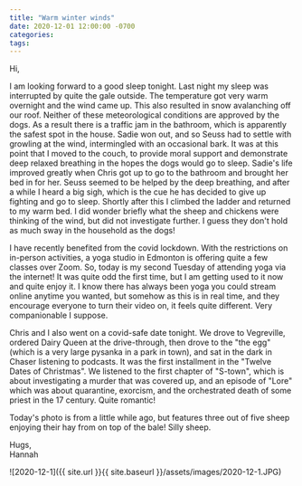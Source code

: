 ```yaml
---
title: "Warm winter winds"
date: 2020-12-01 12:00:00 -0700
categories:
tags:
---
```


Hi,

I am looking forward to a good sleep tonight. Last night my sleep was interrupted by quite the gale outside. The temperature got very warm overnight and the wind came up. This also resulted in snow avalanching off our roof. Neither of these meteorological conditions are approved by the dogs. As a result there is a traffic jam in the bathroom, which is apparently the safest spot in the house. Sadie won out, and so Seuss had to settle with growling at the wind, intermingled with an occasional bark. It was at this point that I moved to the couch, to provide moral support and demonstrate deep relaxed breathing in the hopes the dogs would go to sleep. Sadie's life improved greatly when Chris got up to go to the bathroom and brought her bed in for her. Seuss seemed to be helped by the deep breathing, and after a while I heard a big sigh, which is the cue he has decided to give up fighting and go to sleep. Shortly after this I climbed the ladder and returned to my warm bed. I did wonder briefly what the sheep and chickens were thinking of the wind, but did not investigate further. I guess they don't hold as much sway in the household as the dogs!

I have recently benefited from the covid lockdown. With the restrictions on in-person activities, a yoga studio in Edmonton is offering quite a few classes over Zoom. So, today is my second Tuesday of attending yoga via the internet! It was quite odd the first time, but I am getting used to it now and quite enjoy it. I know there has always been yoga you could stream online anytime you wanted, but somehow as this is in real time, and they encourage everyone to turn their video on, it feels quite different. Very companionable I suppose.

Chris and I also went on a covid-safe date tonight. We drove to Vegreville, ordered Dairy Queen at the drive-through, then drove to the "the egg" (which is a very large pysanka in a park in town), and sat in the dark in Chaser listening to podcasts. It was the first installment in the "Twelve Dates of Christmas". We listened to the first chapter of "S-town", which is about investigating a murder that was covered up, and an episode of "Lore" which was about quarantine, exorcism, and the orchestrated death of some priest in the 17 century. Quite romantic!

Today's photo is from a little while ago, but features three out of five sheep enjoying their hay from on top of the bale! Silly sheep.

Hugs,<br />
Hannah

![2020-12-1]({{ site.url }}{{ site.baseurl }}/assets/images/2020-12-1.JPG)